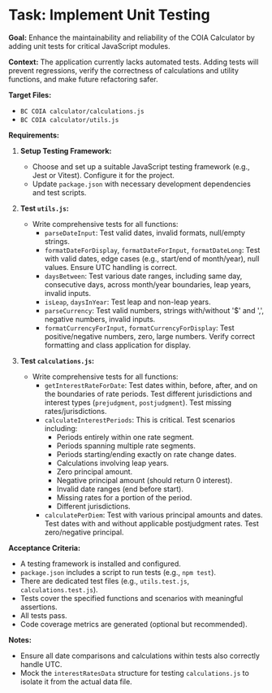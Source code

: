 # Task: Implement Unit Testing

**Goal:** Enhance the maintainability and reliability of the COIA Calculator by adding unit tests for critical JavaScript modules.

**Context:**
The application currently lacks automated tests. Adding tests will prevent regressions, verify the correctness of calculations and utility functions, and make future refactoring safer.

**Target Files:**
*   `BC COIA calculator/calculations.js`
*   `BC COIA calculator/utils.js`

**Requirements:**

1.  **Setup Testing Framework:**
    *   Choose and set up a suitable JavaScript testing framework (e.g., Jest or Vitest). Configure it for the project.
    *   Update `package.json` with necessary development dependencies and test scripts.

2.  **Test `utils.js`:**
    *   Write comprehensive tests for all functions:
        *   `parseDateInput`: Test valid dates, invalid formats, null/empty strings.
        *   `formatDateForDisplay`, `formatDateForInput`, `formatDateLong`: Test with valid dates, edge cases (e.g., start/end of month/year), null values. Ensure UTC handling is correct.
        *   `daysBetween`: Test various date ranges, including same day, consecutive days, across month/year boundaries, leap years, invalid inputs.
        *   `isLeap`, `daysInYear`: Test leap and non-leap years.
        *   `parseCurrency`: Test valid numbers, strings with/without '$' and ',', negative numbers, invalid inputs.
        *   `formatCurrencyForInput`, `formatCurrencyForDisplay`: Test positive/negative numbers, zero, large numbers. Verify correct formatting and class application for display.

3.  **Test `calculations.js`:**
    *   Write comprehensive tests for all functions:
        *   `getInterestRateForDate`: Test dates within, before, after, and on the boundaries of rate periods. Test different jurisdictions and interest types (`prejudgment`, `postjudgment`). Test missing rates/jurisdictions.
        *   `calculateInterestPeriods`: This is critical. Test scenarios including:
            *   Periods entirely within one rate segment.
            *   Periods spanning multiple rate segments.
            *   Periods starting/ending exactly on rate change dates.
            *   Calculations involving leap years.
            *   Zero principal amount.
            *   Negative principal amount (should return 0 interest).
            *   Invalid date ranges (end before start).
            *   Missing rates for a portion of the period.
            *   Different jurisdictions.
        *   `calculatePerDiem`: Test with various principal amounts and dates. Test dates with and without applicable postjudgment rates. Test zero/negative principal.

**Acceptance Criteria:**
*   A testing framework is installed and configured.
*   `package.json` includes a script to run tests (e.g., `npm test`).
*   There are dedicated test files (e.g., `utils.test.js`, `calculations.test.js`).
*   Tests cover the specified functions and scenarios with meaningful assertions.
*   All tests pass.
*   Code coverage metrics are generated (optional but recommended).

**Notes:**
*   Ensure all date comparisons and calculations within tests also correctly handle UTC.
*   Mock the `interestRatesData` structure for testing `calculations.js` to isolate it from the actual data file.

